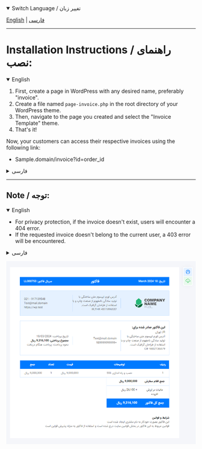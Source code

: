 <!-- Switch Option -->
<details open>
<summary>Switch Language / تغییر زبان</summary>

[English](#english) | [فارسی](#فارسی)
</details>

---

# Installation Instructions / راهنمای نصب:

<details open>
<summary id="english">English</summary>

1. First, create a page in WordPress with any desired name, preferably "invoice".
2. Create a file named `page-invoice.php` in the root directory of your WordPress theme.
3. Then, navigate to the page you created and select the "Invoice Template" theme.
4. That's it!

Now, your customers can access their respective invoices using the following link:
- Sample.domain/invoice?id=order_id

</details>

<details>
<summary id="فارسی">فارسی</summary>

1. ابتدا یک صفحه در وردپرس با هر نام دلخواهی، ترجیحاً "فاکتور"، ایجاد کنید.
2. یک فایل با نام `page-invoice.php` در دایرکتوری اصلی قالب وردپرس خود ایجاد کنید.
3. سپس وارد صفحه‌ای که ساختید شده و قالب "Invoice Template" را انتخاب کنید.
4. تمام!

حالا مشتریان شما می‌توانند با استفاده از لینک زیر به فاکتور متعلق به خودشان دسترسی داشته باشند:
- Sample.domain/invoice?id=order_id

</details>

---

## Note / توجه:

<details open>
<summary id="english">English</summary>

- For privacy protection, if the invoice doesn't exist, users will encounter a 404 error.
- If the requested invoice doesn't belong to the current user, a 403 error will be encountered.

</details>

<details>
<summary id="فارسی">فارسی</summary>

- برای حفظ حریم خصوصی، در صورت عدم وجود فاکتور، کاربران با یک خطای 404 مواجه خواهند شد.
- اگر فاکتور درخواستی به کاربر فعلی تعلق نداشته باشد، با یک خطای 403 مواجه خواهند شد.

</details>

![Invoice Image](invoice.png)
